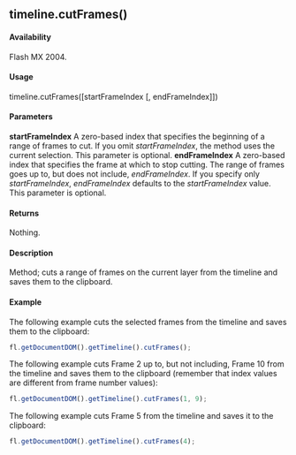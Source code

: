 ## timeline.cutFrames()

#### Availability

Flash MX 2004.

#### Usage

timeline.cutFrames([startFrameIndex [, endFrameIndex]])

#### Parameters

**startFrameIndex** A zero-based index that specifies the beginning of a range of frames to cut. If you omit
*startFrameIndex*, the method uses the current selection. This parameter is optional.
**endFrameIndex** A zero-based index that specifies the frame at which to stop cutting. The range of frames goes up to, but does not include, *endFrameIndex*. If you specify only *startFrameIndex*, *endFrameIndex* defaults to the *startFrameIndex* value. This parameter is optional.

#### Returns

Nothing.

#### Description

Method; cuts a range of frames on the current layer from the timeline and saves them to the clipboard.

#### Example

The following example cuts the selected frames from the timeline and saves them to the clipboard:
```javascript
fl.getDocumentDOM().getTimeline().cutFrames();
```
The following example cuts Frame 2 up to, but not including, Frame 10 from the timeline and saves them to the clipboard (remember that index values are different from frame number values):
```javascript
fl.getDocumentDOM().getTimeline().cutFrames(1, 9);
```
The following example cuts Frame 5 from the timeline and saves it to the clipboard:
```javascript
fl.getDocumentDOM().getTimeline().cutFrames(4);

```